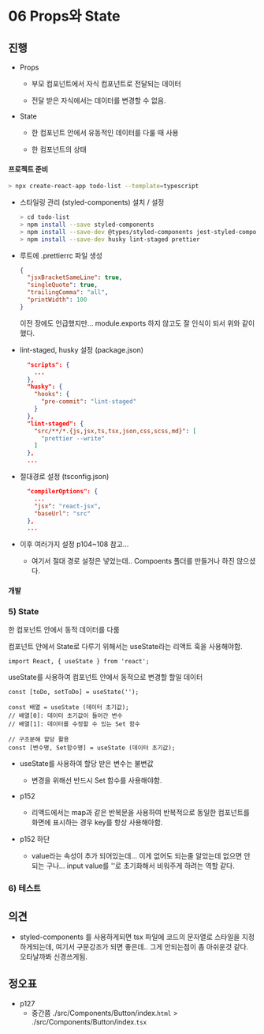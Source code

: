 # 06 Props와 State

> 

## 진행

* Props
  * 부모 컴포넌트에서 자식 컴포넌트로 전달되는 데이터

  * 전달 받은 자식에서는 데이터를 변경할 수 없음.

* State
  * 한 컴포넌트 안에서 유동적인 데이터를 다룰 때 사용

  * 한 컴포넌트의 상태


#### 프로젝트 준비

```bash
> npx create-react-app todo-list --template=typescript
```

* 스타일링 관리 (styled-components) 설치 / 설정

  ```bash
  > cd todo-list
  > npm install --save styled-components
  > npm install --save-dev @types/styled-components jest-styled-components
  > npm install --save-dev husky lint-staged prettier
  ```

* 루트에 .prettierrc 파일 생성

  ```json
  {
    "jsxBracketSameLine": true,
    "singleQuote": true,
    "trailingComma": "all",
    "printWidth": 100
  }
  ```

  이전 장에도 언급했지만... module.exports 하지 않고도 잘 인식이 되서 위와 같이 했다.

* lint-staged, husky 설정 (package.json)

  ```json
    "scripts": {
      ...
    },
    "husky": {
      "hooks": {
        "pre-commit": "lint-staged"
      }
    },
    "lint-staged": {
      "src/**/*.{js,jsx,ts,tsx,json,css,scss,md}": [
        "prettier --write"
      ]
    },
    ...
  ```

* 절대경로 설정 (tsconfig.json)

  ```json
    "compilerOptions": {
      ...
      "jsx": "react-jsx",
      "baseUrl": "src"
    },
    ...
  ```

* 이후 여러가지 설정 p104~108 참고...

  * 여기서 절대 경로 설정은 넣었는데.. Compoents 폴더를 만들거나 하진 않으셨다.



#### 개발



### 5) State

한 컴포넌트 안에서 동적 데이터를 다룸

컴포넌트 안에서 State로 다루기 위해서는 useState라는 리액트 훅을 사용해야함.

```react
import React, { useState } from 'react';
```

useState를 사용하여 컴포넌트 안에서 동적으로 변경할 할일 데이터

```react
const [toDo, setToDo] = useState('');
```

```react
const 배열 = useState (데이터 초기값);
// 배열[0]: 데이터 초기값이 들어간 변수
// 배열[1]: 데이터를 수정할 수 있는 Set 함수

// 구조분해 할당 활용
const [변수명, Set함수명] = useState (데이터 초기값);
```

* useState를 사용하여 할당 받은 변수는 불변값
  * 변경을 위해선 반드시 Set 함수를 사용해야함.

* p152
  * 리액드에서는 map과 같은 반복문을 사용하여 반복적으로 동일한 컴포넌트를 화면에 표시하는 경우 key를 항상 사용해아함.
* p152 하단
  * value라는 속성이 추가 되어있는데... 이게 없어도 되는줄 알았는데 없으면 안되는 구나... input value를 ''로 초기화해서 비워주게 하려는 역할 같다.



### 6) 테스트








## 의견

* styled-components 를 사용하게되면 tsx 파일에 코드의 문자열로 스타일을 지정하게되는데, 여기서 구문강조가 되면 좋은데.. 그게 안되는점이 좀 아쉬운것 같다. 오타날까봐 신경쓰게됨.



## 정오표

* p127 
  * 중간쯤 ./src/Components/Button/index.`html` > ./src/Components/Button/index.`tsx`
